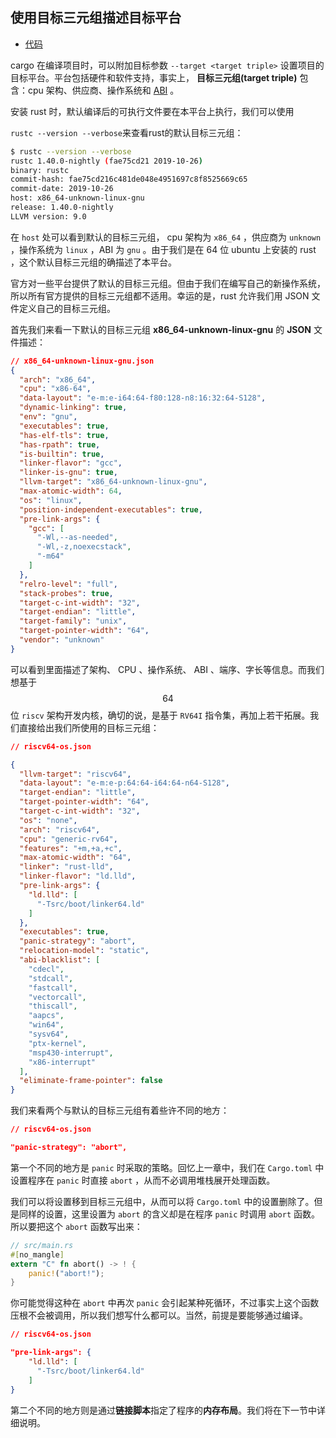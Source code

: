 ## 使用目标三元组描述目标平台

* [代码](https://github.com/rcore-os/rCore_tutorial/tree/1ba5fd7a1d7fc8794583ca1588a262916a20d707)

cargo 在编译项目时，可以附加目标参数 `--target <target triple>` 设置项目的目标平台。平台包括硬件和软件支持，事实上， **目标三元组(target triple)** 包含：cpu 架构、供应商、操作系统和 [ABI](https://stackoverflow.com/questions/2171177/what-is-an-application-binary-interface-abi/2456882#2456882) 。

安装 rust 时，默认编译后的可执行文件要在本平台上执行，我们可以使用

``rustc --version --verbose``来查看rust的默认目标三元组：

```bash
$ rustc --version --verbose
rustc 1.40.0-nightly (fae75cd21 2019-10-26)
binary: rustc
commit-hash: fae75cd216c481de048e4951697c8f8525669c65
commit-date: 2019-10-26
host: x86_64-unknown-linux-gnu
release: 1.40.0-nightly
LLVM version: 9.0
```

在 ``host`` 处可以看到默认的目标三元组， cpu 架构为 ``x86_64`` ，供应商为 ``unknown`` ，操作系统为 ``linux`` ，ABI 为 ``gnu`` 。由于我们是在 64 位 ubuntu 上安装的 rust ，这个默认目标三元组的确描述了本平台。

官方对一些平台提供了默认的目标三元组。但由于我们在编写自己的新操作系统，所以所有官方提供的目标三元组都不适用。幸运的是，rust 允许我们用 JSON 文件定义自己的目标三元组。

首先我们来看一下默认的目标三元组 **x86_64-unknown-linux-gnu** 的 **JSON** 文件描述：

```json
// x86_64-unknown-linux-gnu.json
{
  "arch": "x86_64",
  "cpu": "x86-64",
  "data-layout": "e-m:e-i64:64-f80:128-n8:16:32:64-S128",
  "dynamic-linking": true,
  "env": "gnu",
  "executables": true,
  "has-elf-tls": true,
  "has-rpath": true,
  "is-builtin": true,
  "linker-flavor": "gcc",
  "linker-is-gnu": true,
  "llvm-target": "x86_64-unknown-linux-gnu",
  "max-atomic-width": 64,
  "os": "linux",
  "position-independent-executables": true,
  "pre-link-args": {
    "gcc": [
      "-Wl,--as-needed",
      "-Wl,-z,noexecstack",
      "-m64"
    ]
  },
  "relro-level": "full",
  "stack-probes": true,
  "target-c-int-width": "32",
  "target-endian": "little",
  "target-family": "unix",
  "target-pointer-width": "64",
  "vendor": "unknown"
}
```

可以看到里面描述了架构、 CPU 、操作系统、 ABI 、端序、字长等信息。而我们想基于 $$64$$ 位 ``riscv`` 架构开发内核，确切的说，是基于 ``RV64I`` 指令集，再加上若干拓展。我们直接给出我们所使用的目标三元组：

```json
// riscv64-os.json

{
  "llvm-target": "riscv64",
  "data-layout": "e-m:e-p:64:64-i64:64-n64-S128",
  "target-endian": "little",
  "target-pointer-width": "64",
  "target-c-int-width": "32",
  "os": "none",
  "arch": "riscv64",
  "cpu": "generic-rv64",
  "features": "+m,+a,+c",
  "max-atomic-width": "64",
  "linker": "rust-lld",
  "linker-flavor": "ld.lld",
  "pre-link-args": {
    "ld.lld": [
      "-Tsrc/boot/linker64.ld"
    ]
  },
  "executables": true,
  "panic-strategy": "abort",
  "relocation-model": "static",
  "abi-blacklist": [
    "cdecl",
    "stdcall",
    "fastcall",
    "vectorcall",
    "thiscall",
    "aapcs",
    "win64",
    "sysv64",
    "ptx-kernel",
    "msp430-interrupt",
    "x86-interrupt"
  ],
  "eliminate-frame-pointer": false
}
```

我们来看两个与默认的目标三元组有着些许不同的地方：

```json
// riscv64-os.json

"panic-strategy": "abort",
```

第一个不同的地方是 ``panic`` 时采取的策略。回忆上一章中，我们在 ``Cargo.toml`` 中设置程序在 ``panic`` 时直接 ``abort`` ，从而不必调用堆栈展开处理函数。

我们可以将设置移到目标三元组中，从而可以将 ``Cargo.toml`` 中的设置删除了。但是同样的设置，这里设置为 ``abort`` 的含义却是在程序 ``panic`` 时调用 ``abort`` 函数。所以要把这个 ``abort`` 函数写出来：

```rust
// src/main.rs
#[no_mangle]
extern "C" fn abort() -> ! {
    panic!("abort!");
}
```

你可能觉得这种在 ``abort`` 中再次 ``panic`` 会引起某种死循环，不过事实上这个函数压根不会被调用，所以我们想写什么都可以。当然，前提是要能够通过编译。

```json
// riscv64-os.json

"pre-link-args": {
    "ld.lld": [
      "-Tsrc/boot/linker64.ld"
    ]
}
```

第二个不同的地方则是通过**链接脚本**指定了程序的**内存布局**。我们将在下一节中详细说明。
